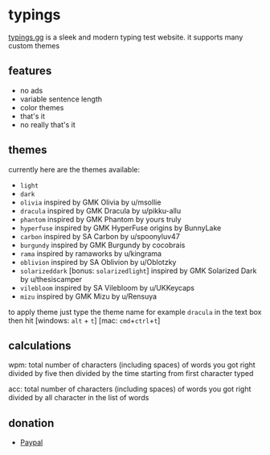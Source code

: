 # typings

[typings.gg](https://typings.gg) is a sleek and modern typing test website. it supports many custom themes

## features

- no ads
- variable sentence length
- color themes
- that's it
- no really that's it

## themes

currently here are the themes available:

- `light`
- `dark`
- `olivia` inspired by GMK Olivia by u/msollie
- `dracula` inspired by GMK Dracula by u/pikku-allu
- `phantom` inspired by GMK Phantom by yours truly
- `hyperfuse` inspired by GMK HyperFuse origins by BunnyLake
- `carbon` inspired by SA Carbon by u/spoonyluv47
- `burgundy` inspired by GMK Burgundy by cocobrais
- `rama` inspired by ramaworks by u/kingrama
- `oblivion` inspired by SA Oblivion by u/Oblotzky
- `solarizeddark` [bonus: `solarizedlight`] inspired by GMK Solarized Dark by u/thesiscamper
- `vilebloom` inspired by SA Vilebloom by u/UKKeycaps
- `mizu` inspired by GMK Mizu by u/Rensuya

to apply theme just type the theme name for example `dracula` in the text box then hit [windows: `alt` + `t`]    [mac: `cmd`+`ctrl`+`t`]

## calculations

wpm: total number of characters (including spaces) of words you got right divided by five then divided by the time starting from first character typed

acc: total number of characters (including spaces) of words you got right divided by all character in the list of words

## donation

- [Paypal](https://www.paypal.me/briano1905)